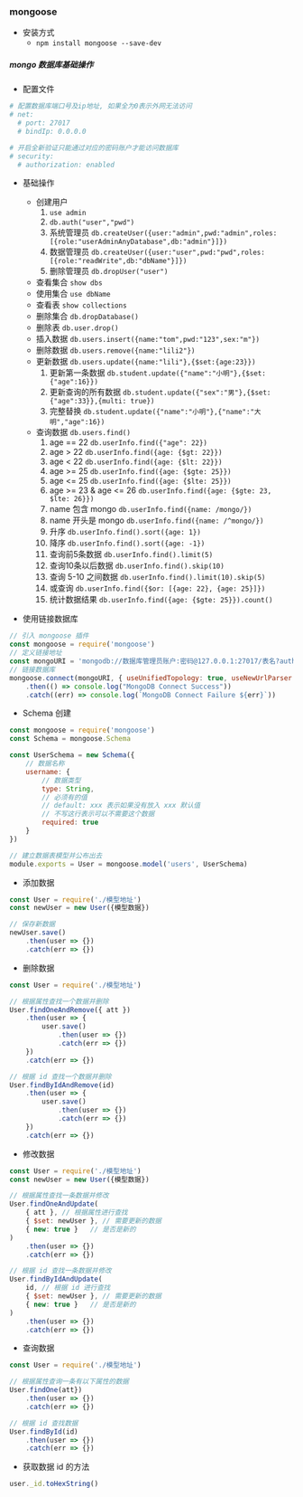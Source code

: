 ### mongoose

* 安装方式
    * `npm install mongoose --save-dev`

##### mongo 数据库基础操作
* 配置文件
```cfg
# 配置数据库端口号及ip地址, 如果全为0表示外网无法访问
# net:
  # port: 27017
  # bindIp: 0.0.0.0

# 开启全新验证只能通过对应的密码账户才能访问数据库
# security:
  # authorization: enabled
```
* 基础操作
    * 创建用户
        1. `use admin`
        2. `db.auth("user","pwd")`
        3. 系统管理员 `db.createUser({user:"admin",pwd:"admin",roles:[{role:"userAdminAnyDatabase",db:"admin"}]})` 
        4. 数据管理员 `db.createUser({user:"user",pwd:"pwd",roles:[{role:"readWrite",db:"dbName"}]})`
        5. 删除管理员 `db.dropUser("user")`
    * 查看集合 `show dbs`
    * 使用集合 `use dbName`
    * 查看表   `show collections`
    * 删除集合 `db.dropDatabase()`
    * 删除表   `db.user.drop()`
    * 插入数据 `db.users.insert({name:"tom",pwd:"123",sex:"m"}) `
    * 删除数据 `db.users.remove({name:"lili2"})`
    * 更新数据 `db.users.update({name:"lili"},{$set:{age:23}})`
        1. 更新第一条数据 `db.student.update({"name":"小明"},{$set:{"age":16}})`
        2. 更新查询的所有数据 `db.student.update({"sex":"男"},{$set:{"age":33}},{multi: true})`
        3. 完整替换 `db.student.update({"name":"小明"},{"name":"大明","age":16})`
    * 查询数据 `db.users.find()`
        1. age == 22 `db.userInfo.find({"age": 22})`
        2. age > 22 `db.userInfo.find({age: {$gt: 22}})`
        3. age < 22 `db.userInfo.find({age: {$lt: 22}})`
        4. age >= 25 `db.userInfo.find({age: {$gte: 25}})`
        5. age <= 25 `db.userInfo.find({age: {$lte: 25}})`
        6. age >= 23 & age <= 26 `db.userInfo.find({age: {$gte: 23, $lte: 26}})`
        7. name 包含 mongo `db.userInfo.find({name: /mongo/})`
        8. name 开头是 mongo `db.userInfo.find({name: /^mongo/})`
        9. 升序 `db.userInfo.find().sort({age: 1})`
        10. 降序 `db.userInfo.find().sort({age: -1})`
        11. 查询前5条数据 `db.userInfo.find().limit(5)`
        12. 查询10条以后数据 `db.userInfo.find().skip(10)`
        13. 查询 5-10 之间数据 `db.userInfo.find().limit(10).skip(5)`
        14. 或查询 `db.userInfo.find({$or: [{age: 22}, {age: 25}]})`
        15. 统计数据结果 `db.userInfo.find({age: {$gte: 25}}).count()`

* 使用链接数据库
```js
// 引入 mongoose 插件
const mongoose = require('mongoose')
// 定义链接地址
const mongoURI = 'mongodb://数据库管理员账户:密码@127.0.0.1:27017/表名?authSource=admin'
// 链接数据库
mongoose.connect(mongoURI, { useUnifiedTopology: true, useNewUrlParser: true })
    .then(() => console.log("MongoDB Connect Success"))
    .catch((err) => console.log(`MongoDB Connect Failure ${err}`))
```

* Schema 创建
```js
const mongoose = require('mongoose')
const Schema = mongoose.Schema

const UserSchema = new Schema({
    // 数据名称
    username: {
        // 数据类型
        type: String,
        // 必须有的值
        // default: xxx 表示如果没有放入 xxx 默认值
        // 不写这行表示可以不需要这个数据
        required: true
    }
})

// 建立数据表模型并公布出去
module.exports = User = mongoose.model('users', UserSchema)
```

* 添加数据
```js
const User = require('./模型地址')
const newUser = new User({模型数据})

// 保存新数据
newUser.save()
    .then(user => {})
    .catch(err => {})
```

* 删除数据
```js
const User = require('./模型地址')

// 根据属性查找一个数据并删除
User.findOneAndRemove({ att })
    .then(user => {
        user.save()
            .then(user => {})
            .catch(err => {})
    })
    .catch(err => {})

// 根据 id 查找一个数据并删除
User.findByIdAndRemove(id)
    .then(user => {
        user.save()
            .then(user => {})
            .catch(err => {})
    })
    .catch(err => {})
```

* 修改数据
```js
const User = require('./模型地址')
const newUser = new User({模型数据})

// 根据属性查找一条数据并修改
User.findOneAndUpdate(
    { att }, // 根据属性进行查找
    { $set: newUser }, // 需要更新的数据
    { new: true }   // 是否是新的
)
    .then(user => {})
    .catch(err => {})

// 根据 id 查找一条数据并修改
User.findByIdAndUpdate(
    id, // 根据 id 进行查找
    { $set: newUser }, // 需要更新的数据
    { new: true }   // 是否是新的
)
    .then(user => {})
    .catch(err => {})
```

* 查询数据
```js
const User = require('./模型地址')

// 根据属性查询一条有以下属性的数据
User.findOne(att})
    .then(user => {})
    .catch(err => {})

// 根据 id 查找数据
User.findById(id)
    .then(user => {})
    .catch(err => {})
```

* 获取数据 id 的方法
```js
user._id.toHexString()
```
